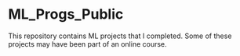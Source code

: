 # ML_Progs_Public
This repository contains ML projects that I completed. Some of these projects may have been part of an online course.
